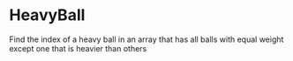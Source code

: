 # HeavyBall
Find the index of a heavy ball in an array that has all balls with equal weight except one that is heavier than others
